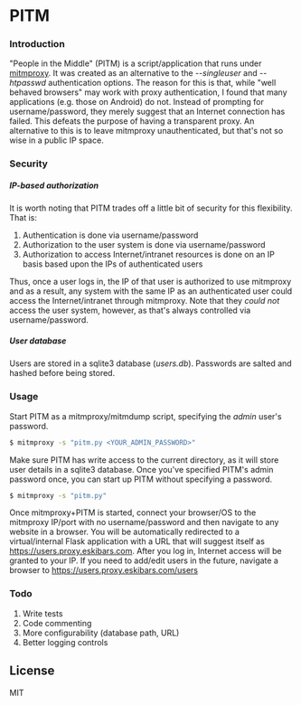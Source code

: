 # PITM
### Introduction
"People in the Middle" (PITM) is a script/application that runs under [mitmproxy].  It was created as an alternative to the *--singleuser* and *--htpasswd* authentication options.  The reason for this is that, while "well behaved browsers" may work with proxy authentication, I found that many applications (e.g. those on Android) do not.  Instead of prompting for username/password, they merely suggest that an Internet connection has failed.  This defeats the purpose of having a transparent proxy.  An alternative to this is to leave mitmproxy unauthenticated, but that's not so wise in a public IP space.

### Security
##### IP-based authorization
It is worth noting that PITM trades off a little bit of security for this flexibility.  That is:
1.  Authentication is done via username/password
2.  Authorization to the user system is done via username/password
3.  Authorization to access Internet/intranet resources is done on an IP basis based upon the IPs of authenticated users

Thus, once a user logs in, the IP of that user is authorized to use mitmproxy and as a result, any system with the same IP as an authenticated user could access the Internet/intranet through mitmproxy.  Note that they *could not* access the user system, however, as that's always controlled via username/password.

##### User database
Users are stored in a sqlite3 database (*users.db*).  Passwords are salted and hashed before being stored.

### Usage
Start PITM as a mitmproxy/mitmdump script, specifying the *admin* user's password.  
```sh
$ mitmproxy -s "pitm.py <YOUR_ADMIN_PASSWORD>"
```

Make sure PITM has write access to the current directory, as it will store user details in a sqlite3 database.  Once you've specified PITM's admin password once, you can start up PITM without specifying a password.
```sh
$ mitmproxy -s "pitm.py"
```

Once mitmproxy+PITM is started, connect your browser/OS to the mitmproxy IP/port with no username/password and then navigate to any website in a browser.  You will be automatically redirected to a virtual/internal Flask application with a URL that will suggest itself as https://users.proxy.eskibars.com.  After you log in, Internet access will be granted to your IP.  If you need to add/edit users in the future, navigate a browser to https://users.proxy.eskibars.com/users

### Todo
1. Write tests
2. Code commenting
3. More configurability (database path, URL)
4. Better logging controls

License
----
MIT

[mitmproxy]:https://mitmproxy.org
